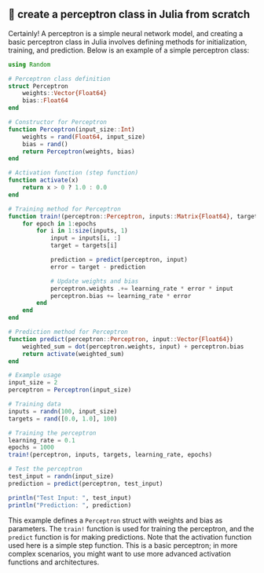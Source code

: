 
## &#xFFFFF; create a perceptron class in Julia from scratch

Certainly! A perceptron is a simple neural network model, and creating a basic perceptron class in Julia involves defining methods for initialization, training, and prediction. Below is an example of a simple perceptron class:

```julia
using Random

# Perceptron class definition
struct Perceptron
    weights::Vector{Float64}
    bias::Float64
end

# Constructor for Perceptron
function Perceptron(input_size::Int)
    weights = rand(Float64, input_size)
    bias = rand()
    return Perceptron(weights, bias)
end

# Activation function (step function)
function activate(x)
    return x > 0 ? 1.0 : 0.0
end

# Training method for Perceptron
function train!(perceptron::Perceptron, inputs::Matrix{Float64}, targets::Vector{Float64}, learning_rate::Float64, epochs::Int)
    for epoch in 1:epochs
        for i in 1:size(inputs, 1)
            input = inputs[i, :]
            target = targets[i]

            prediction = predict(perceptron, input)
            error = target - prediction

            # Update weights and bias
            perceptron.weights .+= learning_rate * error * input
            perceptron.bias += learning_rate * error
        end
    end
end

# Prediction method for Perceptron
function predict(perceptron::Perceptron, input::Vector{Float64})
    weighted_sum = dot(perceptron.weights, input) + perceptron.bias
    return activate(weighted_sum)
end

# Example usage
input_size = 2
perceptron = Perceptron(input_size)

# Training data
inputs = randn(100, input_size)
targets = rand([0.0, 1.0], 100)

# Training the perceptron
learning_rate = 0.1
epochs = 1000
train!(perceptron, inputs, targets, learning_rate, epochs)

# Test the perceptron
test_input = randn(input_size)
prediction = predict(perceptron, test_input)

println("Test Input: ", test_input)
println("Prediction: ", prediction)
```

This example defines a `Perceptron` struct with weights and bias as parameters. The `train!` function is used for training the perceptron, and the `predict` function is for making predictions. Note that the activation function used here is a simple step function. This is a basic perceptron; in more complex scenarios, you might want to use more advanced activation functions and architectures.
